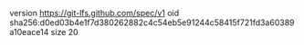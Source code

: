 version https://git-lfs.github.com/spec/v1
oid sha256:d0ed03b4e1f7d380262882c4c54eb5e91244c58415f721fd3a60389a10eace14
size 20
